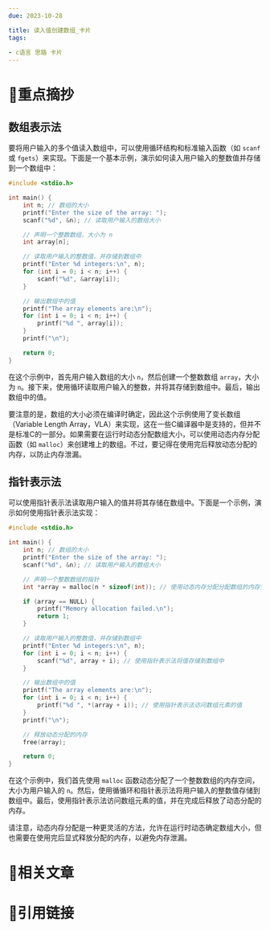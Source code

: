 ```yaml
---
due: 2023-10-28 

title: 读入值创建数组_卡片
tags:
 
- c语言 思路 卡片
---
```

# 🍎重点摘抄
## 数组表示法
要将用户输入的多个值读入数组中，可以使用循环结构和标准输入函数（如 `scanf` 或 `fgets`）来实现。下面是一个基本示例，演示如何读入用户输入的整数值并存储到一个数组中：

```c
#include <stdio.h>

int main() {
    int n; // 数组的大小
    printf("Enter the size of the array: ");
    scanf("%d", &n); // 读取用户输入的数组大小

    // 声明一个整数数组，大小为 n
    int array[n];

    // 读取用户输入的整数值，并存储到数组中
    printf("Enter %d integers:\n", n);
    for (int i = 0; i < n; i++) {
        scanf("%d", &array[i]);
    }

    // 输出数组中的值
    printf("The array elements are:\n");
    for (int i = 0; i < n; i++) {
        printf("%d ", array[i]);
    }
    printf("\n");

    return 0;
}
```

在这个示例中，首先用户输入数组的大小 `n`，然后创建一个整数数组 `array`，大小为 `n`。接下来，使用循环读取用户输入的整数，并将其存储到数组中。最后，输出数组中的值。

要注意的是，数组的大小必须在编译时确定，因此这个示例使用了变长数组（Variable Length Array，VLA）来实现，这在一些C编译器中是支持的，但并不是标准C的一部分。如果需要在运行时动态分配数组大小，可以使用动态内存分配函数（如 `malloc`）来创建堆上的数组。不过，要记得在使用完后释放动态分配的内存，以防止内存泄漏。



## 指针表示法
可以使用指针表示法读取用户输入的值并将其存储在数组中。下面是一个示例，演示如何使用指针表示法实现：

```c
#include <stdio.h>

int main() {
    int n; // 数组的大小
    printf("Enter the size of the array: ");
    scanf("%d", &n); // 读取用户输入的数组大小

    // 声明一个整数数组的指针
    int *array = malloc(n * sizeof(int)); // 使用动态内存分配分配数组的内存空间

    if (array == NULL) {
        printf("Memory allocation failed.\n");
        return 1;
    }

    // 读取用户输入的整数值，并存储到数组中
    printf("Enter %d integers:\n", n);
    for (int i = 0; i < n; i++) {
        scanf("%d", array + i); // 使用指针表示法将值存储到数组中
    }

    // 输出数组中的值
    printf("The array elements are:\n");
    for (int i = 0; i < n; i++) {
        printf("%d ", *(array + i)); // 使用指针表示法访问数组元素的值
    }
    printf("\n");

    // 释放动态分配的内存
    free(array);

    return 0;
}
```

在这个示例中，我们首先使用 `malloc` 函数动态分配了一个整数数组的内存空间，大小为用户输入的 `n`。然后，使用循循环和指针表示法将用户输入的整数值存储到数组中。最后，使用指针表示法访问数组元素的值，并在完成后释放了动态分配的内存。

请注意，动态内存分配是一种更灵活的方法，允许在运行时动态确定数组大小，但也需要在使用完后显式释放分配的内存，以避免内存泄漏。
# 📒相关文章




# 🍏引用链接

